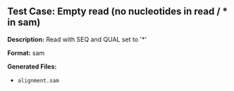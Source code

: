 ## Test Case: Empty read (no nucleotides in read / * in sam)

**Description:** Read with SEQ and QUAL set to '*'

**Format:** sam

**Generated Files:**
- `alignment.sam`
